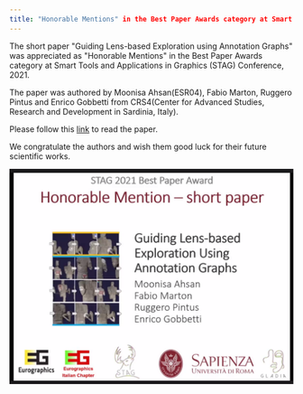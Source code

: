 ```yaml
---
title: "Honorable Mentions" in the Best Paper Awards category at Smart Tools and Applications in Graphics (STAG) Conference, 2021
---
```


The short paper "Guiding Lens-based Exploration using Annotation Graphs" was appreciated as "Honorable Mentions" in the Best Paper Awards category at Smart Tools and Applications in Graphics (STAG) Conference, 2021.

The paper was authored by Moonisa Ahsan(ESR04), Fabio Marton, Ruggero Pintus and Enrico Gobbetti from CRS4(Center for Advanced Studies, Research and Development in Sardinia, Italy).

Please follow this <a href="https://diglib.eg.org/handle/10.2312/stag20211477">link</a> to read the paper.  

We congratulate the authors and wish them good luck for their future scientific works.

<img src="/assets/images/stag2021.png" alt="STAG 2021: Honorable Mention">